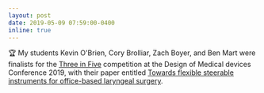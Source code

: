 ```yaml
---
layout: post
date: 2019-05-09 07:59:00-0400
inline: true
---
```


:trophy: My students Kevin O'Brien, Cory Brolliar, Zach Boyer, and Ben Mart were finalists
for the [Three in Five][2] competition at the Design of Medical devices
Conference 2019, with their paper entitled
[Towards flexible steerable instruments for office-based laryngeal surgery][1].

[1]: https://doi.org/10.1115/DMD2019-3309
[2]: http://www.dmd.umn.edu/2019/three-in-five.html
